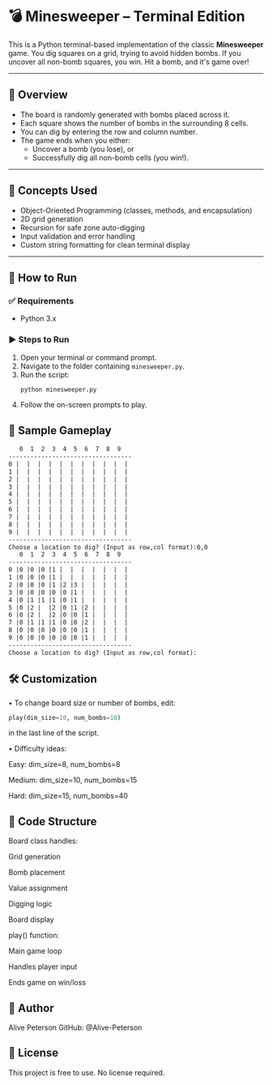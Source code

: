 # 💣 Minesweeper – Terminal Edition

This is a Python terminal-based implementation of the classic **Minesweeper** game. You dig squares on a grid, trying to avoid hidden bombs. If you uncover all non-bomb squares, you win. Hit a bomb, and it's game over!

---

## 📌 Overview

- The board is randomly generated with bombs placed across it.
- Each square shows the number of bombs in the surrounding 8 cells.
- You can dig by entering the row and column number.
- The game ends when you either:
  - Uncover a bomb (you lose), or
  - Successfully dig all non-bomb cells (you win!).

---

## 🧠 Concepts Used

- Object-Oriented Programming (classes, methods, and encapsulation)
- 2D grid generation
- Recursion for safe zone auto-digging
- Input validation and error handling
- Custom string formatting for clean terminal display

---

## 🚀 How to Run

### ✅ Requirements

- Python 3.x

### ▶️ Steps to Run

1. Open your terminal or command prompt.
2. Navigate to the folder containing `minesweeper.py`.
3. Run the script:
   ```bash
   python minesweeper.py
   ```
4. Follow the on-screen prompts to play.

## 🔢 Sample Gameplay

```markdown
   0  1  2  3  4  5  6  7  8  9  
----------------------------------
0 |  |  |  |  |  |  |  |  |  |  |
1 |  |  |  |  |  |  |  |  |  |  |
2 |  |  |  |  |  |  |  |  |  |  |
3 |  |  |  |  |  |  |  |  |  |  |
4 |  |  |  |  |  |  |  |  |  |  |
5 |  |  |  |  |  |  |  |  |  |  |
6 |  |  |  |  |  |  |  |  |  |  |
7 |  |  |  |  |  |  |  |  |  |  |
8 |  |  |  |  |  |  |  |  |  |  |
9 |  |  |  |  |  |  |  |  |  |  |
----------------------------------
Choose a location to dig? (Input as row,col format):0,0
   0  1  2  3  4  5  6  7  8  9  
----------------------------------
0 |0 |0 |0 |1 |  |  |  |  |  |  |
1 |0 |0 |0 |1 |  |  |  |  |  |  |
2 |0 |0 |0 |1 |2 |3 |  |  |  |  |
3 |0 |0 |0 |0 |0 |1 |  |  |  |  |
4 |0 |1 |1 |1 |0 |1 |  |  |  |  |
5 |0 |2 |  |2 |0 |1 |2 |  |  |  |
6 |0 |2 |  |2 |0 |0 |1 |  |  |  |
7 |0 |1 |1 |1 |0 |0 |2 |  |  |  |
8 |0 |0 |0 |0 |0 |0 |1 |  |  |  |
9 |0 |0 |0 |0 |0 |0 |1 |  |  |  |
----------------------------------
Choose a location to dig? (Input as row,col format):
```

## 🛠️ Customization

• To change board size or number of bombs, edit:
```python
play(dim_size=10, num_bombs=10)
```
in the last line of the script.

• Difficulty ideas:

Easy: dim_size=8, num_bombs=8

Medium: dim_size=10, num_bombs=15

Hard: dim_size=15, num_bombs=40

## 🧾 Code Structure

Board class handles:

   Grid generation

   Bomb placement

   Value assignment

   Digging logic

   Board display

play() function:

   Main game loop

   Handles player input

   Ends game on win/loss

## 👤 Author
Alive Peterson
GitHub: @Alive-Peterson

## 🪪 License
This project is free to use. No license required.